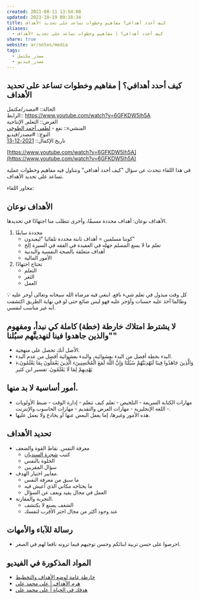 ```yaml
---  
created: 2021-08-11 13:54:00  
updated: 2023-10-19 09:18:34  
title: كيف أحدد أهدافي؟ مفاهيم وخطوات تساعد على تحديد الأهداف  
aliases:  
  - كيف أحدد أهدافي؟ | مفاهيم وخطوات تساعد على تحديد الأهداف  
share: true  
website: ar/notes/media  
tags:  
  - مصدر_مكتمل  
  - مصدر_فيديو  
---  
```

  
  
## كيف أحدد أهدافي؟ | مفاهيم وخطوات تساعد على تحديد الأهداف  
  
الحالة:: #مصدر/مكتمل    
الرابط:: <https://www.youtube.com/watch?v=6GFKDW5Ih5A>    
الغرض:: التعلم, اﻹنتاجية    
المنشيء:: نفع - [لطفي أحمد الطوخي](%D9%84%D8%B7%D9%81%D9%8A%20%D8%A3%D8%AD%D9%85%D8%AF%20%D8%A7%D9%84%D8%B7%D9%88%D8%AE%D9%8A.md)    
النوع:: #مصدر/فيديو    
تاريخ اﻹكمال:: [2021-12-13](2021-12-13.md)  
  
[https://www.youtube.com/watch?v=6GFKDW5Ih5A](https://www.youtube.com/watch?v=6GFKDW5Ih5A)  
  
في هذا اللقاء نتحدث عن سؤال "كيف أحدد أهدافي" ونتناول فيه مفاهيم وخطوات عملية تساعد على تحديد الأهداف.  
  
محاور اللقاء:  
  
## الأهداف نوعان  
  
الأهداف نوعان: أهداف محددة مسبقًا، وأخرى تتطلب منا اجتهادًا في تحديدها.  
  
1. محددة سابقًا  
	 - كوننا مسلمين = أهداف ثابتة محددة تلقائيا "ليعبدون"  
	 - تعلم ما لا يسع المسلم جهله في العقيدة في الفقه في السيرة إلخ  
	- أهداف متعلقة بالصحة النفسية والبدنية  
	 - اﻷمور المالية  
 2. تحتاج اجتهادًا  
	 - التعلم  
	 - الثغر  
	 - العمل  
  
   <aside>  
   💡 كل وقت مبذول في تعلم شيء نافع. ابتغي فيه مرضاة الله سبحانه وتعالى أوجر عليه وطالما آخذ عليه حسنات وأؤجر عليه فهو ليس ضائع حتى لو في نهاية الطريق اكتشفت أنه غير مناسب لنفسي.  
  
   </aside>  
  
## لا يشترط امتلاك خارطة (خطة) كاملة كي نبدأ، ومفهوم "والذين جاهدوا فينا لنهدينَّهم سبُلنا"  
  
- الأصل أنك تحصل على منهجية.    
 - البدء بخطة أفضل من البدء بعشوائية، والبدء بعشوائية أفضل من عدم البدء.    
 - ﴿وَالَّذِينَ جَاهَدُوا فِينَا لَنَهْدِيَنَّهُمْ سُبُلَنَا وَإِنَّ اللَّهَ لَمَعَ الْمُحْسِنِينَ﴾ الَّذِينَ يَعْمَلُونَ بِمَا يَعْلَمُونَ، يَهْدِيهِمْ لِمَا لَا يَعْلَمُونَ. تفسير ابن كثير  
  
## أمور أساسية لا بد منها.  
  
 - مهارات الكتابة السريعة - التلخيص - تعلم كيف تتعلم - إدارة الوقت - ضبط الأولويات - اللغة اﻹنجليزية - مهارات العرض والتقديم - مهارات الحاسوب واﻹنترنت.    
 - هذه اﻷمور وغيرها، إما يغفل البعض عنها أو يخادع ولا يعمل عليها.  
  
## تحديد الأهداف  
  
   - معرفة النفس. نقاط القوة والضعف    
	 - كتيب [شجرة السنديان](https://bit.ly/37ZOkX3)    
	 - الخلوة بالنفس    
	 - سؤال المقربين    
   - معايير اختيار الهدف.    
	 - ما سبق من معرفة النفس    
	 - ما يحتاجه مكاني الذي أعيش فيه    
	 - العمل في مجال يفيد ويعف عن السؤال    
   - التجربة والمقارنة.    
	 - الشغف يصنع لا يكتشف    
	 - عند وجود أكثر من مجال اختر اﻷقرب لنفسك  
  
## رسالة للآباء والأمهات  
  
   - احرصوا على حسن تربية ابنائكم وحسن توجيهم فيما ترونه نافعا لهم في الصغر.  
  
## المواد المذكورة في الفيديو  
  
- [خارطة عامة لوضع الأهداف والتخطيط](https://youtu.be/fwT_bQF7sU8)  
- [هرم الأهداف | علي محمد علي](https://youtu.be/RD20ncFWJms)  
- [هدفك في الحياة | علي محمد علي](https://youtu.be/6NnEbVKQqfc)  
